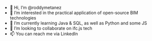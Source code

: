 - 👋 Hi, I’m @roddymetanez
- 👀 I’m interested in the practical application of open-source BIM technologies 
- 🌱 I’m currently learning Java & SQL, as well as Python and some JS
- 💞️ I’m looking to collaborate on ifc.js tech
- 📫 You can reach me via LinkedIn

<!---
roddymetanez/roddymetanez is a ✨ special ✨ repository because its `README.md` (this file) appears on your GitHub profile.
You can click the Preview link to take a look at your changes.
--->

